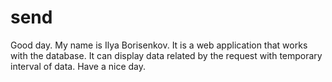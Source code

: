 # send
Good day.
My name is Ilya Borisenkov.
It is a web application that works with the database.
It can display data related by the request with temporary interval of data.
Have a nice day.
